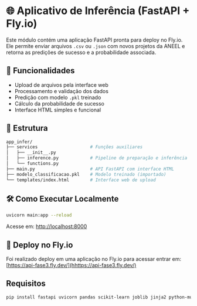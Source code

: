 # 🌐 Aplicativo de Inferência (FastAPI + Fly.io)

Este módulo contém uma aplicação FastAPI pronta para deploy no Fly.io. Ele permite enviar arquivos `.csv` ou `.json` com novos projetos da ANEEL e retorna as predições de sucesso e a probabilidade associada.

## 🚀 Funcionalidades

- Upload de arquivos pela interface web
- Processamento e validação dos dados
- Predição com modelo `.pkl` treinado
- Cálculo da probabilidade de sucesso
- Interface HTML simples e funcional

## 📁 Estrutura

```bash
app_infer/
├── services                    # Funções auxiliares
│   ├── __init__.py
│   ├── inference.py            # Pipeline de preparação e inferência
│   └── functions.py
├── main.py                     # API FastAPI com interface HTML
├── modelo_classificacao.pkl    # Modelo treinado (importado)
└── templates/index.html        # Interface web de upload
```

## 🛠️ Como Executar Localmente

```bash
uvicorn main:app --reload
```

Acesse em: [http://localhost:8000](http://localhost:8000)

## 🚀 Deploy no Fly.io

Foi realizado deploy em uma aplicação no Fly.io para acessar entrar em:
[https://api-fase3.fly.dev/](hhttps://api-fase3.fly.dev/)

## Requisitos

```bash
pip install fastapi uvicorn pandas scikit-learn joblib jinja2 python-multipart
```